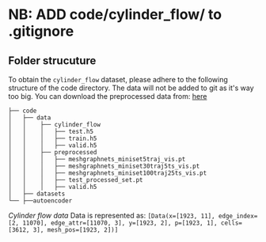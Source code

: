 
# NB: ADD code/cylinder_flow/ to .gitignore
## Folder strucuture
To obtain the `cylinder_flow` dataset, please adhere to the following structure of the code directory. 
The data will not be added to git as it's way too big. 
You can download the preprocessed data from: [here](https://drive.google.com/drive/folders/1QANENxeWRVBs2TZ8SQ5CGuHo27i95WtO)

    ├── code
    │   ├── data
    │   │    ├── cylinder_flow
    │   │    │   ├── test.h5
    │   │    │   ├── train.h5
    │   │    │   ├── valid.h5
    │   │    ├── preprocessed
    │   │    │   ├── meshgraphnets_miniset5traj_vis.pt
    │   │    │   ├── meshgraphnets_miniset30traj5ts_vis.pt
    │   │    │   ├── meshgraphnets_miniset100traj25ts_vis.pt
    │   │    │   ├── test_processed_set.pt
    │   │    │   ├── valid.h5
    │   ├── datasets
    └── ├──autoencoder

*Cylinder flow data* 
Data is represented as: `[Data(x=[1923, 11], edge_index=[2, 11070], edge_attr=[11070, 3], y=[1923, 2], p=[1923, 1], cells=[3612, 3], mesh_pos=[1923, 2])]`
